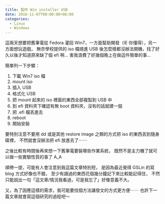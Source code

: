```yaml
---
title: 製作 Win installer USB
date: 2016-11-07T00:00:00+08:00
categories:
  - Linux
  - Windows
---
```


這兩天想要把舊筆電從 Fedora 灌回 Win7，一方面幫助開發（IE 你懂得），另一方面想玩遊戲，
無奈學校提供的 iso 檔燒進 USB 後怎麼樣都沒辦法開機，找了好久以後才知道原來缺了個 efi 啊…
害我浪費了好幾個晚上在做這件簡單的事…

簡單列一下步驟：

1. 下載 Win7 iso 檔
2. mount iso
3. 插入 USB
4. 格式化 USB
5. 把 mount 起來的 iso 裡面的東西全部複製到 USB 中
6. 到 efi 資料夾下確認有無 boot 資料夾，沒有的話就建一個
7. 把 .efi 檔丟進去
8. reboot
9. 開始安裝

要特別注意不要用 dd 或是其他 restore image 之類的方式把 iso 的東西丟到隨身碟裡，
不然就會沒辦法把 efi 放進去了⋯⋯

之後比較有時間後再來想一下舊筆電要裝哪些作業系統，
既然不是主力機了就可以做一些實驗性質的事了 A_A

順帶一提，可能有人會注意到我這篇文章特別短，
是因為最近覺得 GSLin 的寫 blog 方式好像也不錯，
至少有讀過的東西花個幾分鐘記下來比較能記得住，
不然只能說出一句「這文章/情況我看過，可是我忘了」好像意義不大。

又，為了因應這樣的需求，我可能要找個方法讓發文的方式更方便⋯⋯
也許下一篇文章就會寫這個研究的過程吧～
